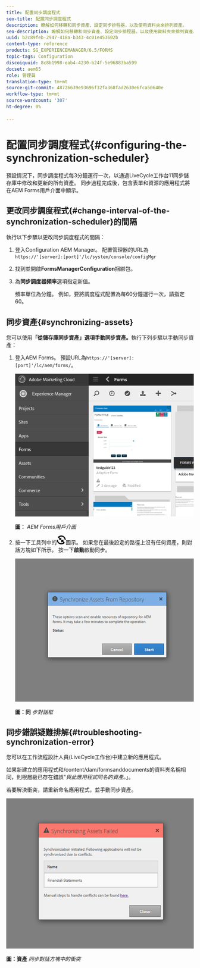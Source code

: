 ```yaml
---
title: 配置同步調度程式
seo-title: 配置同步調度程式
description: 瞭解如何移轉和同步資產、設定同步排程器，以及使用資料夾來排列資產。
seo-description: 瞭解如何移轉和同步資產、設定同步排程器，以及使用資料夾來排列資產。
uuid: b2c89feb-2947-418a-b343-4c01e453602b
content-type: reference
products: SG_EXPERIENCEMANAGER/6.5/FORMS
topic-tags: Configuration
discoiquuid: 8c8b1998-eab4-4230-b24f-5e96883ba599
docset: aem65
role: 管理員
translation-type: tm+mt
source-git-commit: 48726639e93696f32fa368fad2630e6fca50640e
workflow-type: tm+mt
source-wordcount: '307'
ht-degree: 0%

---
```



# 配置同步調度程式{#configuring-the-synchronization-scheduler}

預設情況下，同步調度程式每3分鐘運行一次，以通過LiveCycle工作台11同步儲存庫中修改和更新的所有資產。 同步過程完成後，包含表單和資源的應用程式將在AEM Forms用戶介面中顯示。

## 更改同步調度程式{#change-interval-of-the-synchronization-scheduler}的間隔

執行以下步驟以更改同步調度程式的間隔：

1. 登入Configuration AEM Manager。 配置管理器的URL為`https://'[server]:[port]'/lc/system/console/configMgr`

1. 找到並開啟&#x200B;**FormsManagerConfiguration**&#x200B;捆綁包。

1. 為&#x200B;**同步調度器頻率**&#x200B;選項指定新值。

   頻率單位為分鐘。 例如，要將調度程式配置為每60分鐘運行一次，請指定60。

## 同步資產{#synchronizing-assets}

您可以使用&#x200B;**「從儲存庫同步資產」選項手動同步資產。**&#x200B;執行下列步驟以手動同步資產：

1. 登入AEM Forms。 預設URL為`https://'[server]:[port]'/lc/aem/forms/`。

   ![AEM Forms用戶介面](assets/aem_forms_ui.png)

   **圖：** *AEM Forms用戶介面*

1. 按一下工具列中的![aem6forms_sync](assets/aem6forms_sync.png)圖示。 如果您在最後設定的路徑上沒有任何資產，則對話方塊如下所示。 按一下&#x200B;**啟動**&#x200B;啟動同步。

   ![同步對話框](assets/migrate-and-syncronize.png)

   **圖：同** *步對話框*

## 同步錯誤疑難排解{#troubleshooting-synchronization-error}

您可以在工作流程設計人員(LiveCycle工作台)中建立新的應用程式。

如果新建立的應用程式和/content/dam/formsanddocuments的資料夾名稱相同，則根層級已存在錯誤&quot;*與此應用程式同名的資產。*」。

若要解決衝突，請重新命名應用程式，並手動同步資產。

![資產同步對話方塊中的衝突](assets/sync-conflict.png)

**圖：資產** *同步對話方塊中的衝突*

